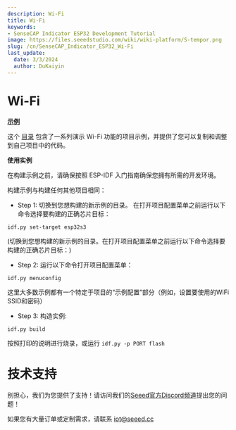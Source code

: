 ```yaml
---
description: Wi-Fi
title: Wi-Fi
keywords:
- SenseCAP Indicator ESP32 Development Tutorial
image: https://files.seeedstudio.com/wiki/wiki-platform/S-tempor.png
slug: /cn/SenseCAP_Indicator_ESP32_Wi-Fi
last_update:
  date: 3/3/2024
  author: DuKaiyin
---
```

# **Wi-Fi**






[**示例**](https://github.com/espressif/esp-idf/tree/master/examples/wifi)

这个 [目录](https://github.com/espressif/esp-idf/tree/master/examples/wifi) 包含了一系列演示 Wi-Fi 功能的项目示例，并提供了您可以复制和调整到自己项目中的代码。

**使用实例**

在构建示例之前，请确保按照 ESP-IDF 入门指南确保您拥有所需的开发环境。

构建示例与构建任何其他项目相同：

- Step 1: 切换到您想构建的新示例的目录。
在打开项目配置菜单之前运行以下命令选择要构建的正确芯片目标：

`idf.py set-target esp32s3`

(切换到您想构建的新示例的目录。在打开项目配置菜单之前运行以下命令选择要构建的正确芯片目标：)

- Step 2: 运行以下命令打开项目配置菜单：

`idf.py menuconfig`

这里大多数示例都有一个特定于项目的“示例配置”部分（例如，设置要使用的WiFi SSID和密码）

- Step 3: 构造实例:

`idf.py build`

按照打印的说明进行烧录，或运行
`idf.py -p PORT flash`




# **技术支持**

   别担心，我们为您提供了支持！请访问我们的[Seeed官方Discord频道](https://discord.com/invite/QqMgVwHT3X)提出您的问题！

如果您有大量订单或定制需求，请联系 iot@seeed.cc